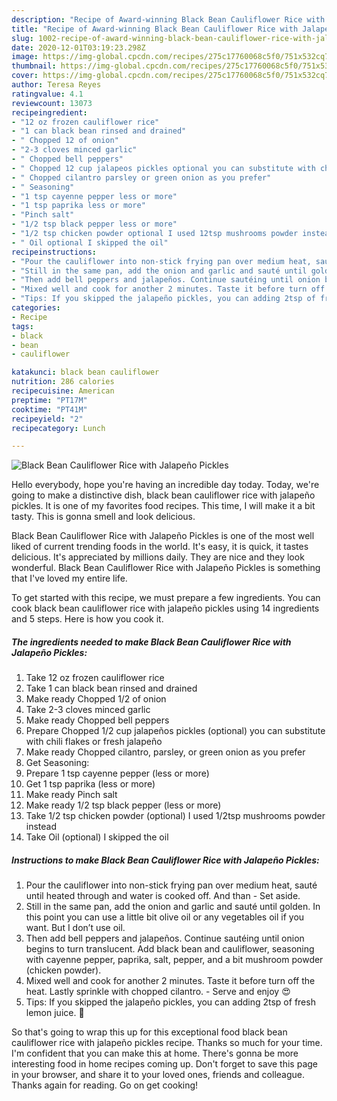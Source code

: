 ```yaml
---
description: "Recipe of Award-winning Black Bean Cauliflower Rice with Jalapeño Pickles"
title: "Recipe of Award-winning Black Bean Cauliflower Rice with Jalapeño Pickles"
slug: 1002-recipe-of-award-winning-black-bean-cauliflower-rice-with-jalapeno-pickles
date: 2020-12-01T03:19:23.298Z
image: https://img-global.cpcdn.com/recipes/275c17760068c5f0/751x532cq70/black-bean-cauliflower-rice-with-jalapeno-pickles-recipe-main-photo.jpg
thumbnail: https://img-global.cpcdn.com/recipes/275c17760068c5f0/751x532cq70/black-bean-cauliflower-rice-with-jalapeno-pickles-recipe-main-photo.jpg
cover: https://img-global.cpcdn.com/recipes/275c17760068c5f0/751x532cq70/black-bean-cauliflower-rice-with-jalapeno-pickles-recipe-main-photo.jpg
author: Teresa Reyes
ratingvalue: 4.1
reviewcount: 13073
recipeingredient:
- "12 oz frozen cauliflower rice"
- "1 can black bean rinsed and drained"
- " Chopped 12 of onion"
- "2-3 cloves minced garlic"
- " Chopped bell peppers"
- " Chopped 12 cup jalapeos pickles optional you can substitute with chili flakes or fresh jalapeo"
- " Chopped cilantro parsley or green onion as you prefer"
- " Seasoning"
- "1 tsp cayenne pepper less or more"
- "1 tsp paprika less or more"
- "Pinch salt"
- "1/2 tsp black pepper less or more"
- "1/2 tsp chicken powder optional I used 12tsp mushrooms powder instead"
- " Oil optional I skipped the oil"
recipeinstructions:
- "Pour the cauliflower into non-stick frying pan over medium heat, sauté until heated through and water is cooked off. And than Set aside."
- "Still in the same pan, add the onion and garlic and sauté until golden. In this point you can use a little bit olive oil or any vegetables oil if you want. But I don’t use oil."
- "Then add bell peppers and jalapeños. Continue sautéing until onion begins to turn translucent. Add black bean and cauliflower, seasoning with cayenne pepper, paprika, salt, pepper, and a bit mushroom powder (chicken powder)."
- "Mixed well and cook for another 2 minutes. Taste it before turn off the heat. Lastly sprinkle with chopped cilantro.  Serve and enjoy 😍"
- "Tips: If you skipped the jalapeño pickles, you can adding 2tsp of fresh lemon juice. 🙏"
categories:
- Recipe
tags:
- black
- bean
- cauliflower

katakunci: black bean cauliflower 
nutrition: 286 calories
recipecuisine: American
preptime: "PT17M"
cooktime: "PT41M"
recipeyield: "2"
recipecategory: Lunch

---
```



![Black Bean Cauliflower Rice with Jalapeño Pickles](https://img-global.cpcdn.com/recipes/275c17760068c5f0/751x532cq70/black-bean-cauliflower-rice-with-jalapeno-pickles-recipe-main-photo.jpg)

Hello everybody, hope you're having an incredible day today. Today, we're going to make a distinctive dish, black bean cauliflower rice with jalapeño pickles. It is one of my favorites food recipes. This time, I will make it a bit tasty. This is gonna smell and look delicious.

Black Bean Cauliflower Rice with Jalapeño Pickles is one of the most well liked of current trending foods in the world. It's easy, it is quick, it tastes delicious. It's appreciated by millions daily. They are nice and they look wonderful. Black Bean Cauliflower Rice with Jalapeño Pickles is something that I've loved my entire life.




To get started with this recipe, we must prepare a few ingredients. You can cook black bean cauliflower rice with jalapeño pickles using 14 ingredients and 5 steps. Here is how you cook it.

<!--inarticleads1-->

##### The ingredients needed to make Black Bean Cauliflower Rice with Jalapeño Pickles:

1. Take 12 oz frozen cauliflower rice
1. Take 1 can black bean rinsed and drained
1. Make ready  Chopped 1/2 of onion
1. Take 2-3 cloves minced garlic
1. Make ready  Chopped bell peppers
1. Prepare  Chopped 1/2 cup jalapeños pickles (optional) you can substitute with chili flakes or fresh jalapeño
1. Make ready  Chopped cilantro, parsley, or green onion as you prefer
1. Get  Seasoning:
1. Prepare 1 tsp cayenne pepper (less or more)
1. Get 1 tsp paprika (less or more)
1. Make ready Pinch salt
1. Make ready 1/2 tsp black pepper (less or more)
1. Take 1/2 tsp chicken powder (optional) I used 1/2tsp mushrooms powder instead
1. Take  Oil (optional) I skipped the oil




<!--inarticleads2-->

##### Instructions to make Black Bean Cauliflower Rice with Jalapeño Pickles:

1. Pour the cauliflower into non-stick frying pan over medium heat, sauté until heated through and water is cooked off. And than - Set aside.
1. Still in the same pan, add the onion and garlic and sauté until golden. In this point you can use a little bit olive oil or any vegetables oil if you want. But I don’t use oil.
1. Then add bell peppers and jalapeños. Continue sautéing until onion begins to turn translucent. Add black bean and cauliflower, seasoning with cayenne pepper, paprika, salt, pepper, and a bit mushroom powder (chicken powder).
1. Mixed well and cook for another 2 minutes. Taste it before turn off the heat. Lastly sprinkle with chopped cilantro.  - Serve and enjoy 😍
1. Tips: If you skipped the jalapeño pickles, you can adding 2tsp of fresh lemon juice. 🙏




So that's going to wrap this up for this exceptional food black bean cauliflower rice with jalapeño pickles recipe. Thanks so much for your time. I'm confident that you can make this at home. There's gonna be more interesting food in home recipes coming up. Don't forget to save this page in your browser, and share it to your loved ones, friends and colleague. Thanks again for reading. Go on get cooking!
